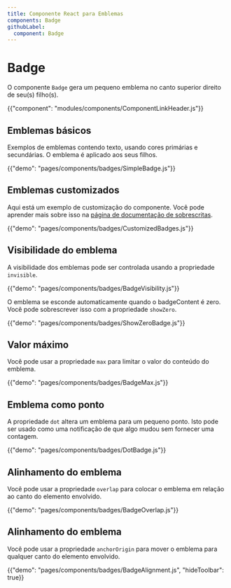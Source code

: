 ```yaml
---
title: Componente React para Emblemas
components: Badge
githubLabel:
  component: Badge
---
```


# Badge

<p class="description">O componente <code>Badge</code> gera um pequeno emblema no canto superior direito de seu(s) filho(s).</p>

{{"component": "modules/components/ComponentLinkHeader.js"}}

## Emblemas básicos

Exemplos de emblemas contendo texto, usando cores primárias e secundárias. O emblema é aplicado aos seus filhos.

{{"demo": "pages/components/badges/SimpleBadge.js"}}

## Emblemas customizados

Aqui está um exemplo de customização do componente. Você pode aprender mais sobre isso na [página de documentação de sobrescritas](/customization/components/).

{{"demo": "pages/components/badges/CustomizedBadges.js"}}

## Visibilidade do emblema

A visibilidade dos emblemas pode ser controlada usando a propriedade `invisible`.

{{"demo": "pages/components/badges/BadgeVisibility.js"}}

O emblema se esconde automaticamente quando o badgeContent é zero. Você pode sobrescrever isso com a propriedade `showZero`.

{{"demo": "pages/components/badges/ShowZeroBadge.js"}}

## Valor máximo

Você pode usar a propriedade `max` para limitar o valor do conteúdo do emblema.

{{"demo": "pages/components/badges/BadgeMax.js"}}

## Emblema como ponto

A propriedade `dot` altera um emblema para um pequeno ponto. Isto pode ser usado como uma notificação de que algo mudou sem fornecer uma contagem.

{{"demo": "pages/components/badges/DotBadge.js"}}

## Alinhamento do emblema

Você pode usar a propriedade `overlap` para colocar o emblema em relação ao canto do elemento envolvido.

{{"demo": "pages/components/badges/BadgeOverlap.js"}}

## Alinhamento do emblema

Você pode usar a propriedade `anchorOrigin` para mover o emblema para qualquer canto do elemento envolvido.

{{"demo": "pages/components/badges/BadgeAlignment.js", "hideToolbar": true}}
